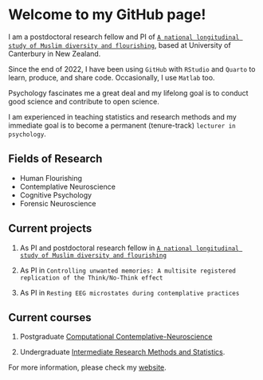 # Welcome to my GitHub page!

I am a postdoctoral research fellow and PI of [`A national longitudinal study of Muslim diversity and flourishing`](https://usman-afzali.github.io/nzavs-flourishing/), based at University of Canterbury in New Zealand.

Since the end of 2022, I have been using `GitHub` with `RStudio` and `Quarto` to learn, produce, and share code. Occasionally, I use `Matlab` too.

Psychology fascinates me a great deal and my lifelong goal is to conduct good science and contribute to open science.

I am experienced in teaching statistics and research methods and my immediate goal is to become a permanent (tenure-track) `lecturer in psychology`.

## Fields of Research

- Human Flourishing
- Contemplative Neuroscience
- Cognitive Psychology
- Forensic Neuroscience


## Current projects

1. As PI and postdoctoral research fellow in [`A national longitudinal study of Muslim diversity and flourishing`](https://usman-afzali.github.io/nzavs-flourishing/)

2. As PI in `Controlling unwanted memories: A multisite registered replication of the Think/No-Think effect`

3. As PI in `Resting EEG microstates during contemplative practices`

## Current courses

1. Postgraduate [Computational Contemplative-Neuroscience](https://www.canterbury.ac.nz/courseinfo/GetCourseDetails.aspx?course=PSYC480&occurrence=23S1(C)&year=2023)

2. Undergraduate [Intermediate Research Methods and Statistics](https://www.canterbury.ac.nz/courseinfo/GetCourseDetails.aspx?course=PSYC344&occurrence=22S2(C)&year=2022). 

For more information, please check my [website](http://www.usmanafzali.com).


